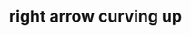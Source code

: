 ---
layout: smileys&emotion
title: right arrow curving up
emoji: right_arrow_curving_up
permalink: ⤴.html
image: assets/img/3moji/right_arrow_curving_up.png
---
